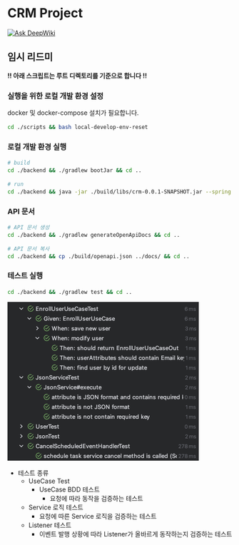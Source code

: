 # CRM Project

[![Ask DeepWiki](https://deepwiki.com/badge.svg)](https://deepwiki.com/belljun3395/crm-project)

## 임시 리드미

**!! 아래 스크립트는 루트 디렉토리를 기준으로 합니다 !!**

### 실행을 위한 로컬 개발 환경 설정

docker 및 docker-compose 설치가 필요합니다.

```bash
cd ./scripts && bash local-develop-env-reset
```

### 로컬 개발 환경 실행

```bash
# build
cd ./backend && ./gradlew bootJar && cd ..
```

```bash
# run
cd ./backend && java -jar ./build/libs/crm-0.0.1-SNAPSHOT.jar --spring.profiles.active=local,new
```

### API 문서

```bash
# API 문서 생성
cd ./backend && ./gradlew generateOpenApiDocs && cd ..
```

```bash
# API 문서 복사
cd ./backend && cp ./build/openapi.json ../docs/ && cd ..
```

### 테스트 실행

```bash
cd ./backend && ./gradlew test && cd ..
```

![image](docs/images/test-result.png)

- 테스트 종류
  - UseCase Test
    - UseCase BDD 테스트
      - 요청에 따라 동작을 검증하는 테스트
  - Service 로직 테스트
    - 요청에 따른 Service 로직을 검증하는 테스트
  - Listener 테스트
    - 이벤트 발행 상황에 따라 Listener가 올바르게 동작하는지 검증하는 테스트
